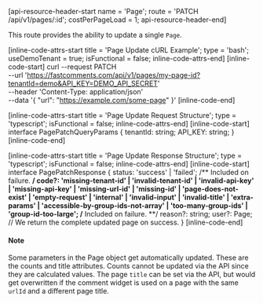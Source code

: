 [api-resource-header-start name = 'Page'; route = 'PATCH /api/v1/pages/:id'; costPerPageLoad = 1; api-resource-header-end]

This route provides the ability to update a single `Page`.

[inline-code-attrs-start title = 'Page Update cURL Example'; type = 'bash'; useDemoTenant = true; isFunctional = false; inline-code-attrs-end]
[inline-code-start]
curl --request PATCH \
  --url 'https://fastcomments.com/api/v1/pages/my-page-id?tenantId=demo&API_KEY=DEMO_API_SECRET' \
  --header 'Content-Type: application/json' \
  --data '{
	"url": "https://example.com/some-page"
}'
[inline-code-end]

[inline-code-attrs-start title = 'Page Update Request Structure'; type = 'typescript'; isFunctional = false; inline-code-attrs-end]
[inline-code-start]
interface PagePatchQueryParams {
    tenantId: string;
    API_KEY: string;
}
[inline-code-end]

[inline-code-attrs-start title = 'Page Update Response Structure'; type = 'typescript'; isFunctional = false; inline-code-attrs-end]
[inline-code-start]
interface PagePatchResponse {
    status: 'success' | 'failed';
    /** Included on failure. **/
    code?: 'missing-tenant-id' | 'invalid-tenant-id' | 'invalid-api-key' | 'missing-api-key' | 'missing-url-id' | 'missing-id' | 'page-does-not-exist' | 'empty-request' | 'internal' | 'invalid-input' | 'invalid-title' | 'extra-params' | 'accessible-by-group-ids-not-array' | 'too-many-group-ids' | 'group-id-too-large';
    /** Included on failure. **/
    reason?: string;
    user?: Page; // We return the complete updated page on success.
}
[inline-code-end]

#### Note

Some parameters in the Page object get automatically updated. These are the counts and title attributes. Counts cannot be updated
via the API since they are calculated values. The page `title` can be set via the API, but would get overwritten if the comment widget is used on
a page with the same `urlId` and a different page title.

